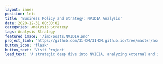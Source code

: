 ```yaml
---
layout: inner
position: left
title: 'Business Policy and Strategy: NVIDIA Analysis'
date: 2020-12-31 00:00:02
categories: Analysis Strategy
tags: Analysis Strategy
featured_image: '/img/posts/NVIDIA.png'
project_link: 'https://github.com/31-DM/31-DM.github.io/tree/master/assets/Work/School/Undergrad/Papers/BPS/Papers'
button_icon: 'flask'
button_text: 'Visit Project'
lead_text: 'A strategic deep dive into NVIDIA, analyzing external and internal factors, culminating in key strategic recommendations.'
---
```

